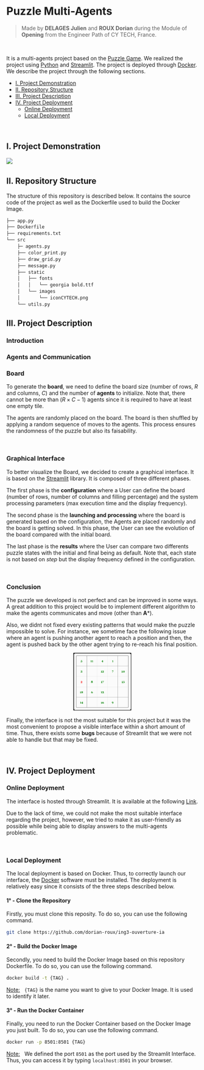 # Puzzle Multi-Agents

> Made by **DELAGES Julien** and **ROUX Dorian** during the Module of **Opening** from the Engineer Path of CY TECH, France. 

<br>

It is a multi-agents project based on the [Puzzle Game](https://en.wikipedia.org/wiki/15_puzzle). We realized the project using [Python](https://www.python.org/) and [Streamlit](https://streamlit.io/). The project is deployed through [Docker](https://www.docker.com/).
 We describe the project through the following sections.
- [I. Project Demonstration](#project-demonstration)
- [II. Repository Structure](#repository-structure)
- [III. Project Description](#project-description)
- [IV. Project Deployment](#project-deployment)
    - [Online Deployment](#online-deployment)
    - [Local Deployment](#local-deployment)



<br>

## I. Project Demonstration
<img src="./src/static/gif/Demonstration.gif"/>

<br>

## II. Repository Structure
The structure of this repository is described below. It contains the source code of the project as well as the Dockerfile used to build the Docker Image.

```bash
├── app.py  
├── Dockerfile  
├── requirements.txt    
└── src    
    ├─ agents.py  
    ├── color_print.py  
    ├── draw_grid.py  
    ├── message.py  
    ├── static    
    │   ├── fonts     
    │   │   └── georgia bold.ttf   
    │   └── images  
    │       └── iconCYTECH.png  
    └── utils.py
```



## III. Project Description

### Introduction

### Agents and Communication

### Board

To generate the **board**, we need to define the board size (number of rows, *R* and columns, *C*) and the number of **agents** to initialize. Note that, there cannot be more than $(R \times C - 1)$ agents since it is required to have at least one empty tile.

The agents are randomly placed on the board. The board is then shuffled by applying a random sequence of moves to the agents. This process ensures the randomness of the puzzle but also its faisability.

<br>

### Graphical Interface

To better visualize the Board, we decided to create a graphical interface. It is based on the [Streamlit](https://streamlit.io/) library. It is composed of three different phases.

The first phase is the **configuration** where a User can define the board (number of rows, number of columns and filling percentage) and the system processing parameters (max execution time and the display frequency).

The second phase is the **launching and processing** where the board is generated based on the configuration, the Agents are placed randomly and the board is getting solved. In this phase, the User can see the evolution of the board compared with the initial board.

The last phase is the **results** where the User can compare two differents puzzle states with the initial and final being as default. Note that, each state is not based on *step* but the display frequency defined in the configuration.

<br>

### Conclusion

The puzzle we developed is not perfect and can be improved in some ways. A great addition to this project would be to implement different algorithm to make the agents communicates and move (other than **A***).

Also, we didnt not fixed every existing patterns that would make the puzzle impossible to solve. For instance, we sometime face the following issue where an agent is pushing another agent to reach a position and then, the agent is pushed back by the other agent trying to re-reach his final position.  
<p align="center">
    <a href="https://dorian-roux-puzzle-multi-agents-app-oec2z6.streamlit.app">
        <img src="./src/static/gif/Bug_Board.gif" style="width:30%"/>
    </a>
</p>

Finally, the interface is not the most suitable for this project but it was the most convenient to propose a visible interface within a short amount of time. Thus, there exists some **bugs** because of Streamlit that we were not able to handle but that may be fixed.

<br>


## IV. Project Deployment

### Online Deployment

The interface is hosted through Streamlit. It is available at the following [Link](https://dorian-roux-puzzle-multi-agents-app-oec2z6.streamlit.app/).

Due to the lack of time, we could not make the most suitable interface regarding the project, however, we tried to make it as user-friendly as possible while being able to display answers to the multi-agents problematic.

<br>

### Local Deployment

The local deployment is based on Docker. Thus, to correctly launch our interface, the [Docker](https://www.docker.com/) software must be installed. The deployment is relatively easy since it consists of the three steps described below.

#### **1° - Clone the Repository**
Firstly, you must clone this reposity. To do so, you can use the following command.
```bash
git clone https://github.com/dorian-roux/ing3-ouverture-ia
```

#### **2° - Build the Docker Image**
Secondly, you need to build the Docker Image based on this repository Dockerfile. To do so, you can use the following command.
```bash
docker build -t {TAG} .
```
<u>Note:</u> &nbsp; `{TAG}` is the name you want to give to your Docker Image. It is used to identify it later.


#### **3° - Run the Docker Container**
Finally, you need to run the Docker Container based on the Docker Image you just built. To do so, you can use the following command.
```bash
docker run -p 8501:8501 {TAG}
```
<u>Note:</u> &nbsp; We defined the port `8501` as the port used by the Streamlit Interface. Thus, you can access it by typing `localhost:8501` in your browser.



